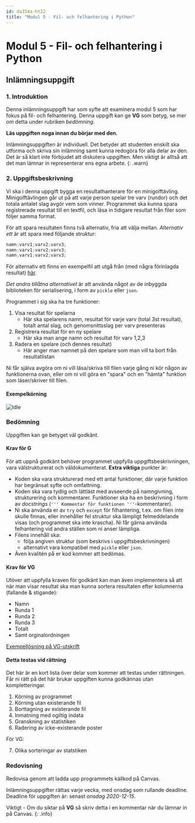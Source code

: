 ```yaml
---
id: da354a-ht22
title: "Modul 5 - Fil- och felhantering i Python"
---
```


# Modul 5 - Fil- och felhantering i Python

## Inlämningsuppgift

### 1. Introduktion

Denna inlämningsuppgift har som syfte att examinera modul 5 som har fokus på fil- och felhantering. Denna uppgift kan ge **VG** som betyg, se mer om detta under rubriken *bedömning*.

**Läs uppgiften noga innan du börjar med den.**

Inlämningsuppgiften är individuell. Det betyder att studenten enskilt ska utforma och skriva sin inlämning samt kunna redogöra för alla delar av den. Det är så klart inte förbjudet att diskutera uppgiften. Men viktigt är alltså att det man lämnar in representerar ens egna arbete.
{: .warn}

### 2. Uppgiftsbeskrivning

Vi ska i denna uppgift bygga en resultathanterare för en minigolftävling. Minigolftävlingen går ut på att varje person spelar tre varv (rundor) och det totala antalet slag avgör vem som vinner. Programmet ska kunna spara registrerade resultat till en textfil, och läsa in tidigare resultat från filer som följer samma format.

För att spara resultaten finns två alternativ, fria att välja mellan. _Alternativ ett_ är att spara med följande struktur:

```python
namn;varv1;varv2;varv3;
namn;varv1;varv2;varv3;
namn;varv1;varv2;varv3;
```

För alternativ ett finns en exempelfil att utgå från (med några förinlagda resultat) [här](../files/result.txt).

_Det andra tillåtna alternativet_ är att använda något av de inbyggda biblioteken för serialisering, i form av `pickle` eller `json`.

Programmet i sig ska ha tre funktioner:

1. Visa resultat för spelarna
	- Här ska spelarens namn, resultat för varje varv (total 3st resultat), totalt antal slag, och genomsnittsslag per varv presenteras
2. Registrera resultat för en ny spelare
	- Här ska man ange namn och resultat för varv 1,2,3
3. Radera en spelare (och dennes resultat)
	- Här anger man namnet på den spelare som man vill ta bort från resultatlistan

Ni får själva avgöra om ni vill läsa/skriva till filen varje gång ni kör någon av funktionerna ovan, eller om ni vill göra en "spara" och en "hämta" funktion som läser/skriver till filen.

#### Exempelkörning

![Idle](../images/a-idle.png)

### Bedömning

Uppgiften kan ge betyget väl godkänt.

#### Krav för G

För att uppnå godkänt behöver programmet uppfylla uppgiftsbeskrivningen, vara välstrukturerat och väldokumenterat. **Extra viktiga** punkter är:

- Koden ska vara strukturerad med ett antal funktioner, där varje funktion har begränsat syfte och omfattning.
- Koden ska vara tydlig och lättläst med avseende på namngivning, strukturering och kommentarer. Funktioner ska ha en beskrivning i form av _docstrings_ (`''' Kommentar för funktionen '''`-kommentarer).
- Ni ska använda er av `try` och `except` för filhantering, t.ex. om filen inte skulle finnas, eller innehåller fel struktur ska lämpligt felmeddelande visas (och programmet ska inte krascha). Ni får gärna använda felhantering vid andra ställen som ni anser lämpliga.
- Filens innehåll ska:
  - följa angiven struktur (som beskrivs i uppgiftsbeskrivningen)
  - alternativt vara kompatibel med `pickle` eller `json`.
 - Även kvalitén på er kod kommer att bedömas.

#### Krav för VG

Utöver att uppfylla kraven för godkänt kan man även implementera så att när man visar resultat ska man kunna sortera resultaten efter kolumnerna (fallande & stigande):

- Namn
- Runda 1
- Runda 2
- Runda 3
- Totalt
- Samt orginalordningen

[Exempellösning på VG-utskrift](../files/ex_vg.txt)

#### Detta testas vid rättning

Det här är en kort lista över delar som kommer att testas under rättningen. Får ni rätt på det här brukar uppgiften kunna godkännas utan kompletteringar.

1. Körning av programmet
2. Körning utan existerande fil
3. Borttagning av existerande fil
4. Inmatning med ogiltig indata
5. Granskning av statistiken
6. Radering av icke-existerande poster

För VG:

7. Olika sorteringar av statstiken

### Redovisning

Redovisa genom att ladda upp programmets källkod på Canvas.

Inlämningsuppgifter rättas varje vecka, med onsdag som rullande deadline. Deadline för uppgiften är: senast _onsdag 2020-12-15_.

Viktigt - Om du siktar på **VG** så skriv detta i en kommentar när du lämnar in på Canvas.
{: .info}
